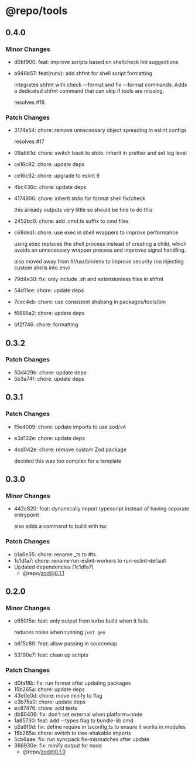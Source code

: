 # @repo/tools

## 0.4.0

### Minor Changes

- d0bf900: feat: improve scripts based on shellcheck lint suggestions
- a946b57: feat(runx): add shfmt for shell script formatting

  Integrates shfmt with check --format and fix --format commands.
  Adds a dedicated shfmt command that can skip if tools are missing.

  resolves #16

### Patch Changes

- 3174e54: chore: remove unnecessary object spreading in eslint configs

  resolves #17

- 09a661d: chore: switch back to stdio: inherit in prettier and set log level
- ce16c92: chore: update deps
- ce16c92: chore: upgrade to eslint 9
- 4bc436c: chore: update deps
- 4174900: chore: inherit stdio for format shell fix/check

  this already outputs very little so should be fine to do this

- 2452bc6: chore: add .cmd.ts suffix to cmd files
- c68dea1: chore: use exec in shell wrappers to improve performance

  using exec replaces the shell process instead of creating a child, which avoids an unnecessary wrapper process and improves signal handling.

  also moved away from #!/usr/bin/env to improve security (no injecting custom shells into env)

- 79d4e30: fix: only include .sh and extensionless files in shfmt
- 54d11ee: chore: update deps
- 7cec4eb: chore: use consistent shabang in packages/tools/bin
- f6665a2: chore: update deps
- bf2f746: chore: formatting

## 0.3.2

### Patch Changes

- 50d429b: chore: update deps
- 5b3a74f: chore: update deps

## 0.3.1

### Patch Changes

- f5e4009: chore: update imports to use zod/v4
- e3d132e: chore: update deps
- 4cd042e: chore: remove custom Zod package

  decided this was too complex for a template

## 0.3.0

### Minor Changes

- 442c820: feat: dynamically import typescript instead of having separate entrypoint

  also adds a command to build with tsc

### Patch Changes

- b1a6e35: chore: rename \_ts to #ts
- 1c1dfa7: chore: rename run-eslint-workers to run-eslint-default
- Updated dependencies [1c1dfa7]
  - @repo/zod@0.1.1

## 0.2.0

### Minor Changes

- e650f5e: feat: only output from turbo build when it fails

  reduces noise when running `just gen`

- b615c80: feat: allow passing in sourcemap
- 53190e7: feat: clean up scripts

### Patch Changes

- d0fa18b: fix: run format after updating packages
- 15b265a: chore: update deps
- 43e0e0d: chore: move minify to flag
- e3b75a0: chore: update deps
- ec87476: chore: add tests
- db50406: fix: don't set external when platform=node
- 1a85730: feat: add --types flag to bundle-lib cmd
- b2a9f0d: fix: define require in tsconfig.ts to ensure it works in modules
- 15b265a: chore: switch to tree-shakable imports
- 5cb6aae: fix: run syncpack fix-mismatches after update
- 366930e: fix: minify output for node
  - @repo/zod@0.1.0
